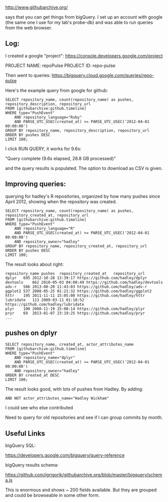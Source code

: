 
http://www.githubarchive.org/

says that you can get things from
bigQuery. I set up an account with google
(the same one I use for my lab's probe-db)
and was able to run queries from the
web browser.


## Log:

I created a google "project":
https://console.developers.google.com/project

PROJECT NAME: repoPulse
PROJECT ID: repo-pulse


Then went to queries:
https://bigquery.cloud.google.com/queries/repo-pulse


Here's the example query from google for github:

```
SELECT repository_name, count(repository_name) as pushes, repository_description, repository_url
FROM [githubarchive:github.timeline]
WHERE type="PushEvent"
    AND repository_language="Ruby"
    AND PARSE_UTC_USEC(created_at) >= PARSE_UTC_USEC('2012-04-01 00:00:00')
GROUP BY repository_name, repository_description, repository_url
ORDER BY pushes DESC
LIMIT 100;
```

I click RUN QUERY, it works for 9.6s:

"Query complete (9.6s elapsed, 28.8 GB processed)"

and the query results is populated. The option to download as CSV is given.


## Improving queries:

querying for hadley's R repositories, organized by how many pushes since April 2012, showing when the repository was created.

```
SELECT repository_name, count(repository_name) as pushes, repository_created_at, repository_url
FROM [githubarchive:github.timeline]
WHERE type="PushEvent"
    AND repository_language="R"
    AND PARSE_UTC_USEC(created_at) >= PARSE_UTC_USEC('2012-04-01 00:00:00')
    AND repository_owner="hadley"
GROUP BY repository_name, repository_created_at, repository_url
ORDER BY pushes DESC
LIMIT 100;
```

The result looks about right:
```
repository_name	pushes	repository_created_at	repository_url
dplyr	695	2012-10-28 13:39:17	https://github.com/hadley/dplyr
devtools	662	2010-05-03 04:08:49	https://github.com/hadley/devtools
adv-r	586	2013-08-20 11:43:03	https://github.com/hadley/adv-r
ggplot2	537	2008-05-25 01:21:32	https://github.com/hadley/ggplot2
httr	195	2011-11-11 15:05:00	https://github.com/hadley/httr
lubridate	113	2009-03-11 01:18:52	https://github.com/hadley/lubridate
plyr	100	2008-11-19 15:08:14	https://github.com/hadley/plyr
pryr	69	2013-01-07 23:19:25	https://github.com/hadley/pryr
...
```


## pushes on dplyr

```
SELECT repository_name, created_at, actor_attributes_name
FROM [githubarchive:github.timeline]
WHERE type="PushEvent"
    AND repository_name="dplyr"
    AND PARSE_UTC_USEC(created_at) >= PARSE_UTC_USEC('2012-04-01 00:00:00')
    AND repository_owner="hadley"
ORDER BY created_at DESC
LIMIT 100;
```

The result looks good, with lots of pushes from Hadley. By adding:

```
AND NOT actor_attributes_name="Hadley Wickham"
```
I could see who else contributed


Need to query for old repositories and see if I can group commits by month.





## Useful Links

bigQuery SQL:

https://developers.google.com/bigquery/query-reference

bigQuery results schema:

https://github.com/igrigorik/githubarchive.org/blob/master/bigquery/schema.js

This is enormous and shows ~ 200 fields available. But they are grouped
and could be browseable in some
other form.


